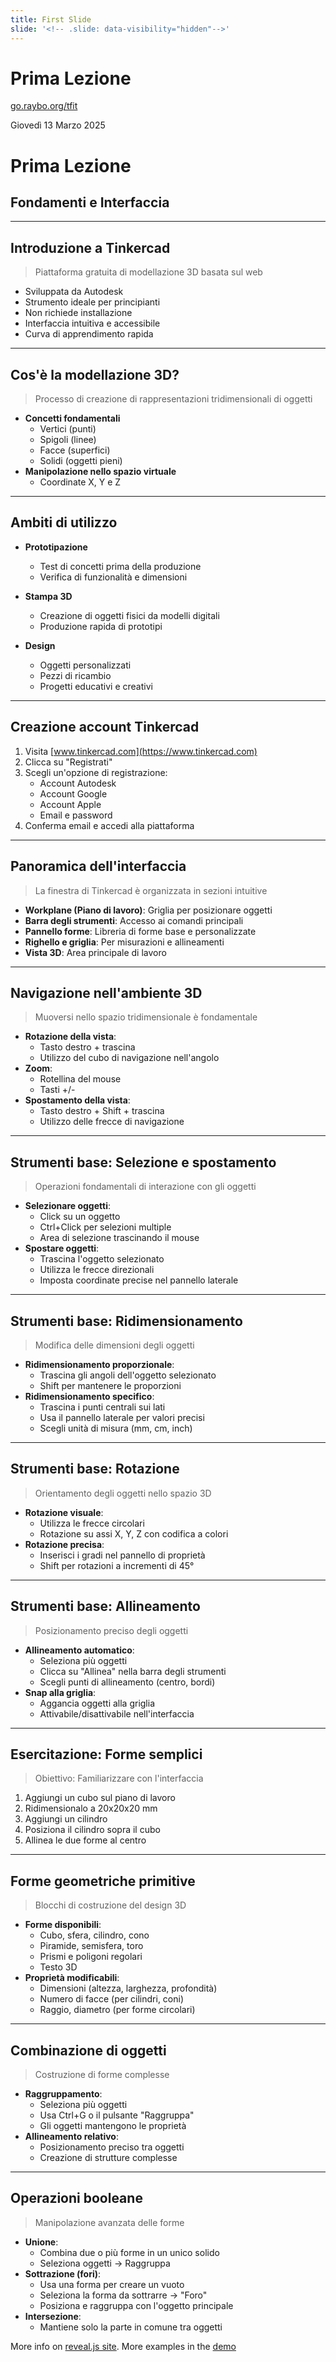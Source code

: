 ```yaml
---
title: First Slide
slide: '<!-- .slide: data-visibility="hidden"-->'
---
```


<!-- .slide: data-state="layout-title" class="bg-dark"-->

# Prima Lezione

<div class="slide-link"><a href="https://raybo.org/slide_template"><i class="bi bi-box-arrow-up-right"></i> go.raybo.org/tfit</a></div>

> >

 Giovedì 13 Marzo 2025

# Prima Lezione
## Fondamenti e Interfaccia

---

## Introduzione a Tinkercad

> Piattaforma gratuita di modellazione 3D basata sul web

- Sviluppata da Autodesk <!-- .element: class="fragment" -->
- Strumento ideale per principianti <!-- .element: class="fragment" -->
- Non richiede installazione <!-- .element: class="fragment" -->
- Interfaccia intuitiva e accessibile <!-- .element: class="fragment" -->
- Curva di apprendimento rapida <!-- .element: class="fragment" -->

---

## Cos'è la modellazione 3D?

> Processo di creazione di rappresentazioni tridimensionali di oggetti

- **Concetti fondamentali** <!-- .element: class="fragment" -->
  - Vertici (punti)
  - Spigoli (linee)
  - Facce (superfici)
  - Solidi (oggetti pieni)
- **Manipolazione nello spazio virtuale** <!-- .element: class="fragment" -->
  - Coordinate X, Y e Z

---

## Ambiti di utilizzo

- **Prototipazione** <!-- .element: class="fragment" -->
  - Test di concetti prima della produzione
  - Verifica di funzionalità e dimensioni

- **Stampa 3D** <!-- .element: class="fragment" -->
  - Creazione di oggetti fisici da modelli digitali
  - Produzione rapida di prototipi

- **Design** <!-- .element: class="fragment" -->
  - Oggetti personalizzati
  - Pezzi di ricambio
  - Progetti educativi e creativi

---

## Creazione account Tinkercad

1. Visita [www.tinkercad.com](https://www.tinkercad.com) <!-- .element: class="fragment" -->
2. Clicca su "Registrati" <!-- .element: class="fragment" -->
3. Scegli un'opzione di registrazione: <!-- .element: class="fragment" -->
   - Account Autodesk
   - Account Google
   - Account Apple
   - Email e password
4. Conferma email e accedi alla piattaforma <!-- .element: class="fragment" -->

<!-- .slide: data-background="url(images/tinkercad-signup.jpg)" data-background-size="contain" -->

---

## Panoramica dell'interfaccia

> La finestra di Tinkercad è organizzata in sezioni intuitive

- **Workplane (Piano di lavoro)**: Griglia per posizionare oggetti <!-- .element: class="fragment" -->
- **Barra degli strumenti**: Accesso ai comandi principali <!-- .element: class="fragment" -->
- **Pannello forme**: Libreria di forme base e personalizzate <!-- .element: class="fragment" -->
- **Righello e griglia**: Per misurazioni e allineamenti <!-- .element: class="fragment" -->
- **Vista 3D**: Area principale di lavoro <!-- .element: class="fragment" -->

<!-- .slide: data-background="url(images/tinkercad-interface.jpg)" data-background-size="contain" data-background-opacity="0.3" -->

---

## Navigazione nell'ambiente 3D

> Muoversi nello spazio tridimensionale è fondamentale

- **Rotazione della vista**: <!-- .element: class="fragment" -->
  - Tasto destro + trascina
  - Utilizzo del cubo di navigazione nell'angolo
- **Zoom**: <!-- .element: class="fragment" -->
  - Rotellina del mouse
  - Tasti +/-
- **Spostamento della vista**: <!-- .element: class="fragment" -->
  - Tasto destro + Shift + trascina
  - Utilizzo delle frecce di navigazione

<!-- .slide: data-background="url(images/tinkercad-navigation.jpg)" data-background-size="contain" data-background-opacity="0.2" -->

---

## Strumenti base: Selezione e spostamento

> Operazioni fondamentali di interazione con gli oggetti

- **Selezionare oggetti**: <!-- .element: class="fragment" -->
  - Click su un oggetto
  - Ctrl+Click per selezioni multiple
  - Area di selezione trascinando il mouse
- **Spostare oggetti**: <!-- .element: class="fragment" -->
  - Trascina l'oggetto selezionato
  - Utilizza le frecce direzionali
  - Imposta coordinate precise nel pannello laterale

<!-- .slide: data-background="url(images/tinkercad-selection.jpg)" data-background-size="contain" data-background-opacity="0.2" -->

---

## Strumenti base: Ridimensionamento

> Modifica delle dimensioni degli oggetti

- **Ridimensionamento proporzionale**: <!-- .element: class="fragment" -->
  - Trascina gli angoli dell'oggetto selezionato
  - Shift per mantenere le proporzioni
- **Ridimensionamento specifico**: <!-- .element: class="fragment" -->
  - Trascina i punti centrali sui lati
  - Usa il pannello laterale per valori precisi
  - Scegli unità di misura (mm, cm, inch)

<!-- .slide: data-background="url(images/tinkercad-resize.jpg)" data-background-size="contain" data-background-opacity="0.2" -->

---

## Strumenti base: Rotazione

> Orientamento degli oggetti nello spazio 3D

- **Rotazione visuale**: <!-- .element: class="fragment" -->
  - Utilizza le frecce circolari
  - Rotazione su assi X, Y, Z con codifica a colori
- **Rotazione precisa**: <!-- .element: class="fragment" -->
  - Inserisci i gradi nel pannello di proprietà
  - Shift per rotazioni a incrementi di 45°

<!-- .slide: data-background="url(images/tinkercad-rotation.jpg)" data-background-size="contain" data-background-opacity="0.2" -->

---

## Strumenti base: Allineamento

> Posizionamento preciso degli oggetti

- **Allineamento automatico**: <!-- .element: class="fragment" -->
  - Seleziona più oggetti
  - Clicca su "Allinea" nella barra degli strumenti
  - Scegli punti di allineamento (centro, bordi)
- **Snap alla griglia**: <!-- .element: class="fragment" -->
  - Aggancia oggetti alla griglia
  - Attivabile/disattivabile nell'interfaccia

<!-- .slide: data-background="url(images/tinkercad-align.jpg)" data-background-size="contain" data-background-opacity="0.2" -->

---

## Esercitazione: Forme semplici

> Obiettivo: Familiarizzare con l'interfaccia

1. Aggiungi un cubo sul piano di lavoro <!-- .element: class="fragment" -->
2. Ridimensionalo a 20x20x20 mm <!-- .element: class="fragment" -->
3. Aggiungi un cilindro <!-- .element: class="fragment" -->
4. Posiziona il cilindro sopra il cubo <!-- .element: class="fragment" -->
5. Allinea le due forme al centro <!-- .element: class="fragment" -->

<!-- .slide: data-background="url(images/tinkercad-basic-shapes.jpg)" data-background-size="contain" data-background-opacity="0.2" -->

---

## Forme geometriche primitive

> Blocchi di costruzione del design 3D

- **Forme disponibili**: <!-- .element: class="fragment" -->
  - Cubo, sfera, cilindro, cono
  - Piramide, semisfera, toro
  - Prismi e poligoni regolari
  - Testo 3D
- **Proprietà modificabili**: <!-- .element: class="fragment" -->
  - Dimensioni (altezza, larghezza, profondità)
  - Numero di facce (per cilindri, coni)
  - Raggio, diametro (per forme circolari)

<!-- .slide: data-background="url(images/tinkercad-primitives.jpg)" data-background-size="contain" data-background-opacity="0.2" -->

---

## Combinazione di oggetti

> Costruzione di forme complesse

- **Raggruppamento**: <!-- .element: class="fragment" -->
  - Seleziona più oggetti
  - Usa Ctrl+G o il pulsante "Raggruppa"
  - Gli oggetti mantengono le proprietà
- **Allineamento relativo**: <!-- .element: class="fragment" -->
  - Posizionamento preciso tra oggetti
  - Creazione di strutture complesse

<!-- .slide: data-background="url(images/tinkercad-grouping.jpg)" data-background-size="contain" data-background-opacity="0.2" -->

---

## Operazioni booleane

> Manipolazione avanzata delle forme

- **Unione**: <!-- .element: class="fragment" -->
  - Combina due o più forme in un unico solido
  - Seleziona oggetti → Raggruppa
- **Sottrazione (fori)**: <!-- .element: class="fragment" -->
  - Usa una forma per creare un vuoto
  - Seleziona la forma da sottrarre → "Foro"
  - Posiziona e raggruppa con l'oggetto principale
- **Intersezione**: <!-- .element: class="fragment" -->
  - Mantiene solo la parte in comune tra oggetti

<!-- .slide: data-background="url(images/tinkercad-boolean.jpg)" data-background-size="contain" data-background-opacity="0.2" -->


More info on [reveal.js site](https://revealjs.com/code/#step-by-step-highlights). More examples in the [demo](../?d=demo)